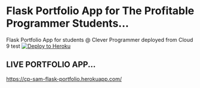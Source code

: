 # Flask Portfolio App for The Profitable Programmer Students...
Flask Portfolio App for students @ Clever Programmer deployed from Cloud 9
test
[![Deploy to Heroku](https://www.herokucdn.com/deploy/button.png)](https://heroku.com/deploy)

## LIVE PORTFOLIO APP...
https://cp-sam-flask-portfolio.herokuapp.com/
